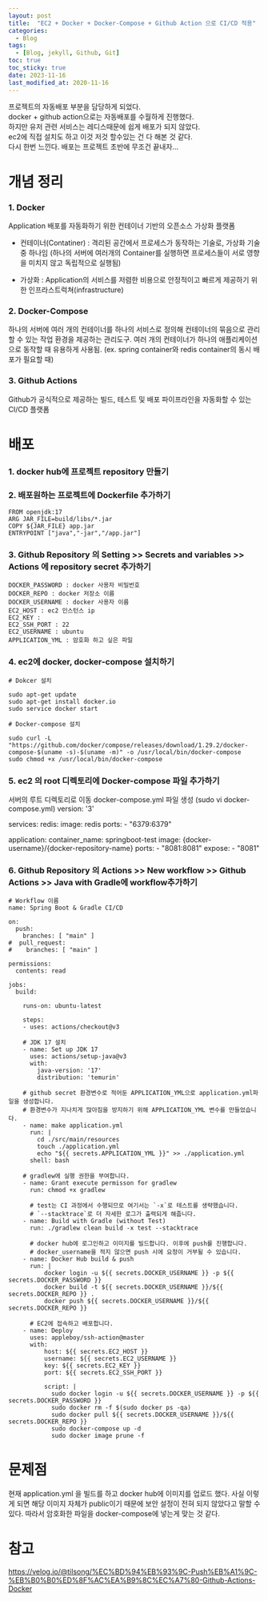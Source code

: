 ```yaml
---
layout: post
title:  "EC2 + Docker + Docker-Compose + Github Action 으로 CI/CD 적용"
categories:
  - Blog
tags:
  - [Blog, jekyll, Github, Git]
toc: true
toc_sticky: true
date: 2023-11-16
last_modified_at: 2020-11-16
---
```



프로젝트의 자동배포 부분을 담당하게 되었다.<br>
docker + github action으로는 자동배포를 수월하게 진행했다. <br>
하지만 유저 관련 서비스는 레디스때문에 쉽게 배포가 되지 않았다. <br>
ec2에 직접 설치도 하고 이것 저것 할수있는 건 다 해본 것 같다. <br>
다시 한번 느낀다. 배포는 프로젝트 초반에 무조건 끝내자... <br>

# 개념 정리
###  1. Docker
Application 배포를 자동화하기 위한 컨테이너 기반의 오픈소스 가상화 플랫폼

* 컨테이너(Contatiner) : 격리된 공간에서 프로세스가 동작하는 기술로, 가상화 기술 중 하나임 (하나의 서버에 여러개의 Container를 실행하면 프로세스들이 서로 영향을 미치지 않고 독립적으로 실행됨) 

* 가상화 : Application의 서비스를 저렴한 비용으로 안정적이고 빠르게 제공하기 위한 인프라스트럭쳐(infrastructure)

### 2. Docker-Compose 
하나의 서버에 여러 개의 컨테이너를 하나의 서비스로 정의해 컨테이너의 묶음으로 관리할 수 있는 작업 환경을 제공하는 관리도구. 여러 개의 컨테이너가 하나의 애플리케이션으로 동작할 때 유용하게 사용됨. (ex. spring container와 redis container의 동시 배포가 필요할 때)

### 3. Github Actions 
Github가 공식적으로 제공하는 빌드, 테스트 및 배포 파이프라인을 자동화할 수 있는 CI/CD 플랫폼

# 배포
### 1. docker hub에 프로젝트 repository 만들기 
### 2. 배포원하는 프로젝트에 Dockerfile 추가하기 
```
FROM openjdk:17
ARG JAR_FILE=build/libs/*.jar
COPY ${JAR_FILE} app.jar
ENTRYPOINT ["java","-jar","/app.jar"]
```
### 3. Github Repository 의 Setting >> Secrets and variables >> Actions 에  repository secret 추가하기 
```
DOCKER_PASSWORD : docker 사용자 비밀번호 
DOCKER_REPO : docker 저장소 이름
DOCKER_USERNAME : docker 사용자 이름
EC2_HOST : ec2 인스턴스 ip 
EC2_KEY : 
EC2_SSH_PORT : 22
EC2_USERNAME : ubuntu
APPLICATION_YML : 암호화 하고 싶은 파일 
```

### 4. ec2에 docker, docker-compose 설치하기 
```
# Dokcer 설치

sudo apt-get update
sudo apt-get install docker.io
sudo service docker start

# Docker-compose 설치

sudo curl -L "https://github.com/docker/compose/releases/download/1.29.2/docker-compose-$(uname -s)-$(uname -m)" -o /usr/local/bin/docker-compose
sudo chmod +x /usr/local/bin/docker-compose
```

### 5. ec2 의 root  디렉토리에 Docker-compose 파일 추가하기 
서버의 루트 디렉토리로 이동
docker-compose.yml 파일 생성 (sudo vi docker-compose.yml)
version: '3'

services:
  redis:
    image: redis
    ports:
      - "6379:6379"

  application:
    container_name: springboot-test
    image: {docker-username}/{docker-repository-name}
    ports:
      - "8081:8081"
    expose:
      - "8081"

### 6. Github Repository 의 Actions >> New workflow >> Github Actions >> Java with Gradle에 workflow추가하기 
``````
# Workflow 이름
name: Spring Boot & Gradle CI/CD

on:
  push:
    branches: [ "main" ]
#  pull_request:
#    branches: [ "main" ]

permissions:
  contents: read

jobs:
  build:

    runs-on: ubuntu-latest

    steps:
    - uses: actions/checkout@v3

    # JDK 17 설치
    - name: Set up JDK 17
      uses: actions/setup-java@v3
      with:
        java-version: '17'
        distribution: 'temurin'
        
    # github secret 환경변수로 적어둔 APPLICATION_YML으로 application.yml파일을 생성합니다.
    # 환경변수가 지나치게 많아짐을 방지하기 위해 APPLICATION_YML 변수를 만들었습니다.
    - name: make application.yml
      run: |
        cd ./src/main/resources
        touch ./application.yml
        echo "${{ secrets.APPLICATION_YML }}" >> ./application.yml
      shell: bash
      
    # gradlew에 실행 권한을 부여합니다.
    - name: Grant execute permisson for gradlew
      run: chmod +x gradlew
 
      # test는 CI 과정에서 수행되므로 여기서는 `-x`로 테스트를 생략했습니다.
      # `--stacktrace`로 더 자세한 로그가 출력되게 해줍니다.
    - name: Build with Gradle (without Test)
      run: ./gradlew clean build -x test --stacktrace
 
      # docker hub에 로그인하고 이미지를 빌드합니다. 이후에 push를 진행합니다.
      # docker_username을 적지 않으면 push 시에 요청이 거부될 수 있습니다.
    - name: Docker Hub build & push
      run: |
          docker login -u ${{ secrets.DOCKER_USERNAME }} -p ${{ secrets.DOCKER_PASSWORD }}
          docker build -t ${{ secrets.DOCKER_USERNAME }}/${{ secrets.DOCKER_REPO }} .
          docker push ${{ secrets.DOCKER_USERNAME }}/${{ secrets.DOCKER_REPO }}
 
      # EC2에 접속하고 배포합니다.
    - name: Deploy
      uses: appleboy/ssh-action@master
      with:
          host: ${{ secrets.EC2_HOST }}
          username: ${{ secrets.EC2_USERNAME }}
          key: ${{ secrets.EC2_KEY }}
          port: ${{ secrets.EC2_SSH_PORT }}

          script: |
            sudo docker login -u ${{ secrets.DOCKER_USERNAME }} -p ${{ secrets.DOCKER_PASSWORD }}
            sudo docker rm -f $(sudo docker ps -qa)
            sudo docker pull ${{ secrets.DOCKER_USERNAME }}/${{ secrets.DOCKER_REPO }}
            sudo docker-compose up -d
            sudo docker image prune -f
``````
# 문제점

현재 application.yml 을 빌드를 하고 docker hub에 이미지를 업로드 했다. 사실 이렇게 되면 해당 이미지 자체가 public이기 때문에 보안 설정이 전혀 되지 않았다고 말할 수 있다. 따라서 암호화한 파일을 docker-compose에 넣는게 맞는 것 같다.



# 참고 

https://velog.io/@tilsong/%EC%BD%94%EB%93%9C-Push%EB%A1%9C-%EB%B0%B0%ED%8F%AC%EA%B9%8C%EC%A7%80-Github-Actions-Docker